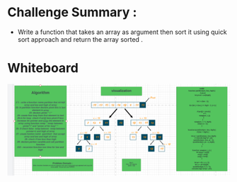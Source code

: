 # Challenge Summary : 
- Write a function that takes an array as argument then sort it using quick sort approach and return the array sorted . 

# Whiteboard
![](./challeng28.PNG)